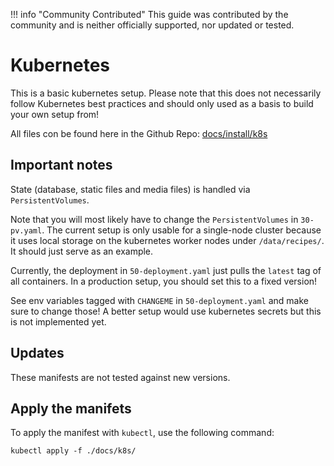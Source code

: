 !!! info "Community Contributed"
    This guide was contributed by the community and is neither officially supported, nor updated or tested.


# Kubernetes

This is a basic kubernetes setup. 
Please note that this does not necessarily follow Kubernetes best practices and should only used as a 
basis to build your own setup from!

All files con be found here in the Github Repo: 
[docs/install/k8s](https://github.com/vabene1111/recipes/tree/develop/docs/install/k8s)

## Important notes

State (database, static files and media files) is handled via `PersistentVolumes`.

Note that you will most likely have to change the `PersistentVolumes` in `30-pv.yaml`. The current setup is only usable for a single-node cluster because it uses local storage on the kubernetes worker nodes under `/data/recipes/`. It should just serve as an example.

Currently, the deployment in `50-deployment.yaml` just pulls the `latest` tag of all containers. In a production setup, you should set this to a fixed version!

See env variables tagged with `CHANGEME` in `50-deployment.yaml` and make sure to change those! A better setup would use kubernetes secrets but this is not implemented yet.

## Updates

These manifests are not tested against new versions.

## Apply the manifets

To apply the manifest with `kubectl`, use the following command:

```
kubectl apply -f ./docs/k8s/
```
